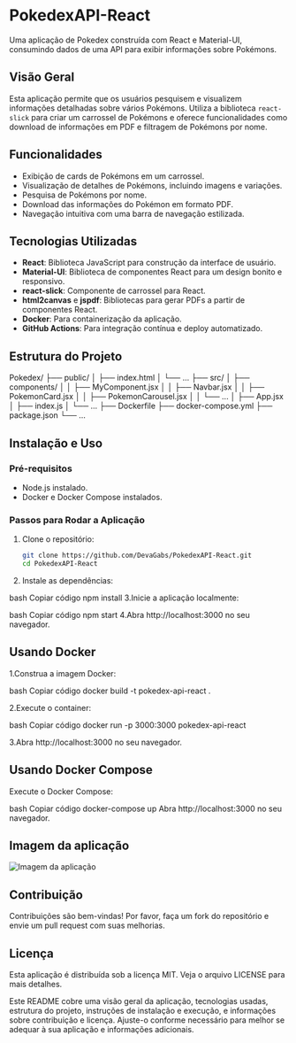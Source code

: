 # PokedexAPI-React

Uma aplicação de Pokedex construída com React e Material-UI, consumindo dados de uma API para exibir informações sobre Pokémons. 

## Visão Geral

Esta aplicação permite que os usuários pesquisem e visualizem informações detalhadas sobre vários Pokémons. Utiliza a biblioteca `react-slick` para criar um carrossel de Pokémons e oferece funcionalidades como download de informações em PDF e filtragem de Pokémons por nome.

## Funcionalidades

- Exibição de cards de Pokémons em um carrossel.
- Visualização de detalhes de Pokémons, incluindo imagens e variações.
- Pesquisa de Pokémons por nome.
- Download das informações do Pokémon em formato PDF.
- Navegação intuitiva com uma barra de navegação estilizada.

## Tecnologias Utilizadas

- **React**: Biblioteca JavaScript para construção da interface de usuário.
- **Material-UI**: Biblioteca de componentes React para um design bonito e responsivo.
- **react-slick**: Componente de carrossel para React.
- **html2canvas** e **jspdf**: Bibliotecas para gerar PDFs a partir de componentes React.
- **Docker**: Para containerização da aplicação.
- **GitHub Actions**: Para integração contínua e deploy automatizado.

## Estrutura do Projeto

Pokedex/
├── public/
│ ├── index.html
│ └── ...
├── src/
│ ├── components/
│ │ ├── MyComponent.jsx
│ │ ├── Navbar.jsx
│ │ ├── PokemonCard.jsx
│ │ ├── PokemonCarousel.jsx
│ │ └── ...
│ ├── App.jsx
│ ├── index.js
│ └── ...
├── Dockerfile
├── docker-compose.yml
├── package.json
└── ...

## Instalação e Uso

### Pré-requisitos

- Node.js instalado.
- Docker e Docker Compose instalados.

### Passos para Rodar a Aplicação

1. Clone o repositório:
   ```bash
   git clone https://github.com/DevaGabs/PokedexAPI-React.git
   cd PokedexAPI-React
2. Instale as dependências:

bash
Copiar código
npm install
3.Inicie a aplicação localmente:

bash
Copiar código
npm start
4.Abra http://localhost:3000 no seu navegador.

## Usando Docker
1.Construa a imagem Docker:

bash
Copiar código
docker build -t pokedex-api-react .

2.Execute o container:

bash
Copiar código
docker run -p 3000:3000 pokedex-api-react

3.Abra http://localhost:3000 no seu navegador.

## Usando Docker Compose
Execute o Docker Compose:

bash
Copiar código
docker-compose up
Abra http://localhost:3000 no seu navegador.

## Imagem da aplicação

![Imagem da aplicação](./src/Capturar.PNG)

## Contribuição
Contribuições são bem-vindas! Por favor, faça um fork do repositório e envie um pull request com suas melhorias.

## Licença
Esta aplicação é distribuída sob a licença MIT. Veja o arquivo LICENSE para mais detalhes.


Este README cobre uma visão geral da aplicação, tecnologias usadas, estrutura do projeto, instruções de instalação e execução, e informações sobre contribuição e licença. Ajuste-o conforme necessário para melhor se adequar à sua aplicação e informações adicionais.


